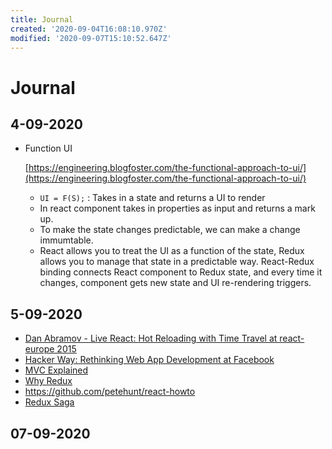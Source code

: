 ```yaml
---
title: Journal
created: '2020-09-04T16:08:10.970Z'
modified: '2020-09-07T15:10:52.647Z'
---
```


# Journal

## 4-09-2020

* Function UI

  [https://engineering.blogfoster.com/the-functional-approach-to-ui/](https://engineering.blogfoster.com/the-functional-approach-to-ui/)

  * `UI = F(S);` : Takes in a state and returns a UI to render
  * In react component takes in properties as input and returns a mark up.
  * To make the state changes predictable, we can make a change immumtable.
  * React allows you to treat the UI as a function of the state, Redux allows you to manage that state in a predictable way. React-Redux binding connects React   component to Redux state, and every time it changes, component gets new state and UI re-rendering triggers.

## 5-09-2020

* [Dan Abramov - Live React: Hot Reloading with Time Travel at react-europe 2015](youtube.com/watch?v=xsSnOQynTHs)
* [Hacker Way: Rethinking Web App Development at Facebook](https://www.youtube.com/watch?v=nYkdrAPrdcw)
* [MVC Explained](https://www.tomdalling.com/blog/software-design/model-view-controller-explained/)
* [Why Redux](https://www.smashingmagazine.com/2016/06/an-introduction-to-redux/#:~:text=Redux%20is%20used%20mostly%20for,(using%20actions%20and%20reducers))
* https://github.com/petehunt/react-howto
* [Redux Saga](https://engineering.universe.com/what-is-redux-saga-c1252fc2f4d1)

## 07-09-2020

